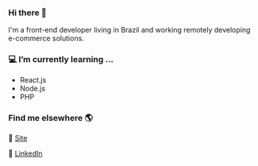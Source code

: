 ### Hi there 👋
I'm a front-end developer living in Brazil and working remotely developing e-commerce solutions.
  
### 💻 I’m currently learning ...
  - React.js
  - Node.js
  - PHP

### Find me elsewhere 🌎

🚀 [Site](https://tiagosoares.com.br) <br>
<!-- 📸 [Instagram](https://instagram.com/otiagosoares) <br>-->
💼 [LinkedIn](https://www.linkedin.com/in/otiagosoares) <br>

<!--
**otiagosoares/otiagosoares** is a ✨ _special_ ✨ repository because its `README.md` (this file) appears on your GitHub profile.

Here are some ideas to get you started:

- 🔭 I’m currently working on ...
- 🌱 I’m currently learning ...
- 👯 I’m looking to collaborate on ...
- 🤔 I’m looking for help with ...
- 💬 Ask me about ...
- 📫 How to reach me: ...
- 😄 Pronouns: ...
- ⚡ Fun fact: ...
-->
